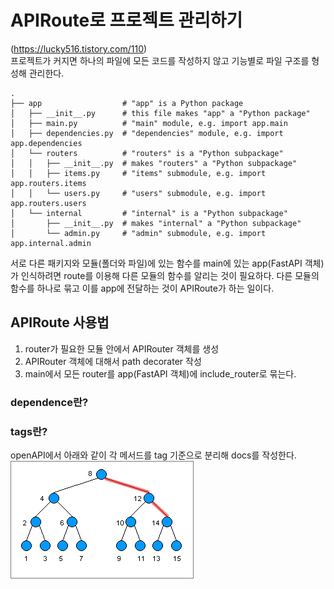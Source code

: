 # APIRoute로 프로젝트 관리하기
(https://lucky516.tistory.com/110)  
프로젝트가 커지면 하나의 파일에 모든 코드를 작성하지 않고 기능별로 파일 구조를 형성해 관리한다.
```
.
├── app                  # "app" is a Python package
│   ├── __init__.py      # this file makes "app" a "Python package"
│   ├── main.py          # "main" module, e.g. import app.main
│   ├── dependencies.py  # "dependencies" module, e.g. import app.dependencies
│   └── routers          # "routers" is a "Python subpackage"
│   │   ├── __init__.py  # makes "routers" a "Python subpackage"
│   │   ├── items.py     # "items" submodule, e.g. import app.routers.items
│   │   └── users.py     # "users" submodule, e.g. import app.routers.users
│   └── internal         # "internal" is a "Python subpackage"
│       ├── __init__.py  # makes "internal" a "Python subpackage"
│       └── admin.py     # "admin" submodule, e.g. import app.internal.admin

```
서로 다른 패키지와 모듈(폴더와 파일)에 있는 함수를 main에 있는 app(FastAPI 객체)가 인식하려면 route를 이용해 다른 모듈의 함수를 알리는 것이 필요하다. 다른 모듈의 함수를 하나로 묶고 이를 app에 전달하는 것이 APIRoute가 하는 일이다.  

## APIRoute 사용법
1. router가 필요한 모듈 안에서 APIRouter 객체를 생성
2. APIRouter 객체에 대해서 path decorater 작성
3. main에서 모든 router를 app(FastAPI 객체)에 include_router로 묶는다.

### dependence란?


### tags란?
openAPI에서 아래와 같이 각 메서드를 tag 기준으로 분리해 docs를 작성한다.
![Alt text](image.png)